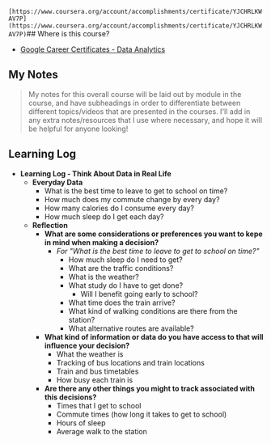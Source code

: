 `[https://www.coursera.org/account/accomplishments/certificate/YJCHRLKWAV7P](https://www.coursera.org/account/accomplishments/certificate/YJCHRLKWAV7P)`## Where is this course?
- [Google Career Certificates - Data Analytics](https://grow.google/certificates/data-analytics/#?modal_active=none)

## My Notes
> My notes for this overall course will be laid out by module in the course, and have subheadings in order to differentiate between different topics/videos that are presented in the courses. I'll add in any extra notes/resources that I use where necessary, and hope it will be helpful for anyone looking!

## Learning Log
- **Learning Log - Think About Data in Real Life**
	- **Everyday Data**
		- What is the best time to leave to get to school on time?
		- How much does my commute change by every day?
		- How many calories do I consume every day?
		- How much sleep do I get each day?
	- **Reflection**
		- **What are some considerations or preferences you want to kepe in mind when making a decision?**
			- *For "What is the best time to leave to get to school on time?"*
				- How much sleep do I need to get?
				- What are the traffic conditions?
				- What is the weather?
				- What study do I have to get done?
					- Will I benefit going early to school?
				- What time does the train arrive?
				- What kind of walking conditions are there from the station?
				- What alternative routes are available?
		- **What kind of information or data do you have access to that will influence your decision?**
			- What the weather is
			- Tracking of bus locations and train locations
			- Train and bus timetables
			- How busy each train is
		- **Are there any other things you might to track associated with this decisions?**
			- Times that I get to school
			- Commute times (how long it takes to get to school)
			- Hours of sleep
			- Average walk to the station